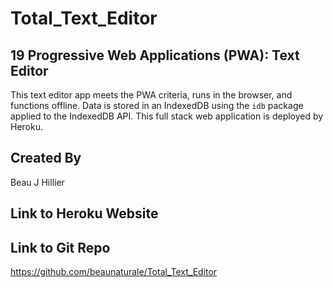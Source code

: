 # Total_Text_Editor

## 19 Progressive Web Applications (PWA): Text Editor

This text editor app meets the PWA criteria, runs in the browser, and functions offline. Data is stored in an IndexedDB using the `idb` package applied to the IndexedDB API. This full stack web application is deployed by Heroku.

## Created By

Beau J Hillier

## Link to Heroku Website

## Link to Git Repo

https://github.com/beaunaturale/Total_Text_Editor